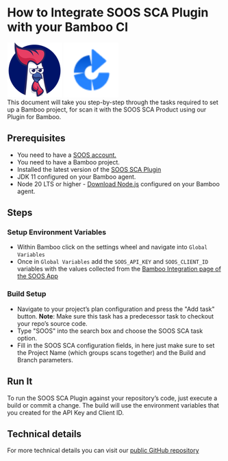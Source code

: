 # How to Integrate SOOS SCA Plugin with your Bamboo CI
<div>
<img src="../assets/img/SOOS-Icon.png" alt="SOOS" width="128" height="128">
<img src="../assets/img/bamboo.png" alt="bamboo" width="128" height="128">
</div>
This document will take you step-by-step through the tasks required to set up a Bamboo project, for scan it with the SOOS SCA Product using our Plugin for Bamboo.

## Prerequisites
- You need to have a [SOOS account.](https://app.soos.io/register)
- You need to have a Bamboo project.
- Installed the latest version of the [SOOS SCA Plugin](https://marketplace.atlassian.com/apps/1227220/soos-sca)
- JDK 11 configured on your Bamboo agent.
- Node 20 LTS or higher - [Download Node.js](https://nodejs.org/en/download) configured on your Bamboo agent.

## Steps

### Setup Environment Variables
* Within Bamboo click on the settings wheel and navigate into `Global Variables` 
* Once in `Global Variables` add the `SOOS_API_KEY` and `SOOS_CLIENT_ID` variables with the values collected from the [Bamboo Integration page of the SOOS App](https://app.soos.io/integrate/sca?id=bamboo)

### Build Setup
* Navigate to your project’s plan configuration and press the "Add task" button. 
**Note**: Make sure this task has a predecessor task to checkout your repo’s source code.
* Type "SOOS" into the search box and choose the SOOS SCA task option.
* Fill in the SOOS SCA configuration fields, in here just make sure to set the Project Name (which groups scans together) and the Build and Branch parameters.

## Run It
To run the SOOS SCA Plugin against your repository’s code, just execute a build or commit a change. The build will use the environment variables that you created for the API Key and Client ID.

## Technical details
For more technical details you can visit our [public GitHub repository](https://github.com/soos-io/soos-sca-bamboo-plugin)
